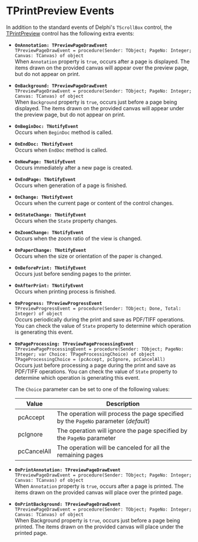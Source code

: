 TPrintPreview Events
====================

In addition to the standard events of Delphi's `TScrollBox` control, the [TPrintPreview](TPrintPreview.md) control has the following extra events:

- **`OnAnnotation: TPreviewPageDrawEvent`** \
  `TPreviewPageDrawEvent = procedure(Sender: TObject; PageNo: Integer; Canvas: TCanvas) of object ` \
  When `Annotation` property is `true`, occurs after a page is displayed. The items drawn on the provided canvas will appear over the preview page, but do not appear on print.

- **`OnBackground: TPreviewPageDrawEvent`** \
  `TPreviewPageDrawEvent = procedure(Sender: TObject; PageNo: Integer; Canvas: TCanvas) of object` \
  When `Background` property is `true`, occurs just before a page being displayed. The items drawn on the provided canvas will appear under the preview page, but do not appear on print.

- **`OnBeginDoc: TNotifyEvent`** \
  Occurs when `BeginDoc` method is called.

- **`OnEndDoc: TNotifyEvent`** \
  Occurs when `EndDoc` method is called.

- **`OnNewPage: TNotifyEvent`** \
  Occurs immediately after a new page is created.

- **`OnEndPage: TNotifyEvent`** \
  Occurs when generation of a page is finished.

- **`OnChange: TNotifyEvent`** \
  Occurs when the current page or content of the control changes.

- **`OnStateChange: TNotifyEvent`** \
  Occurs when the `State` property changes.

- **`OnZoomChange: TNotifyEvent`** \
  Occurs when the zoom ratio of the view is changed.

- **`OnPaperChange: TNotifyEvent`** \
  Occurs when the size or orientation of the paper is changed.

- **`OnBeforePrint: TNotifyEvent`** \
  Occurs just before sending pages to the printer.

- **`OnAfterPrint: TNotifyEvent`** \
  Occurs when printing process is finished.

- **`OnProgress: TPreviewProgressEvent`** \
  `TPreviewProgressEvent = procedure(Sender: TObject; Done, Total: Integer) of object` \
  Occurs periodically during the print and save as PDF/TIFF operations. You can check the value of `State` property to determine which operation is generating this event.

- **`OnPageProcessing: TPreviewPageProcessingEvent`** \
  `TPreviewPageProcessingEvent = procedure(Sender: TObject; PageNo: Integer; var Choice: TPageProcessingChoice) of object` \
  `TPageProcessingChoice = (pcAccept, pcIgnore, pcCancelAll)` \
  Occurs just before processing a page during the print and save as PDF/TIFF operations. You can check the value of `State` property to determine which operation is generating this event.

  The `Choice` parameter can be set to one of the following values:

  | Value         | Description                                                                         |
  |---------------|-------------------------------------------------------------------------------------|
  | pcAccept      | The operation will process the page specified by the `PageNo` parameter (_default_) |
  | pcIgnore      | The operation will ignore the page specified by the `PageNo` parameter              |
  | pcCancelAll   | The operation will be canceled for all the remaining pages                          |

- **`OnPrintAnnotation: TPreviewPageDrawEvent`** \
  `TPreviewPageDrawEvent = procedure(Sender: TObject; PageNo: Integer; Canvas: TCanvas) of object` \
  When `Annotation` property is `true`, occurs after a page is printed. The items drawn on the provided canvas will place over the printed page.

- **`OnPrintBackground: TPreviewPageDrawEvent`** \
  `TPreviewPageDrawEvent = procedure(Sender: TObject; PageNo: Integer; Canvas: TCanvas) of object` \
  When Background property is `true`, occurs just before a page being printed. The items drawn on the provided canvas will place under the printed page.
